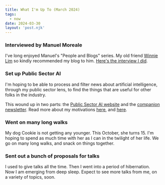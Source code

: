 ```yaml
---
title: What I'm Up To (March 2024)
tags: 
  - now
date: 2024-03-30
layout: 'post.njk'
---
```


### Interviewed by Manuel Moreale

I've long enjoyed Manuel's "People and Blogs" series. My old friend [Winnie Lim](https://winnielim.org) so kindly recommended my blog to him. [Here's the interview I did](https://manuelmoreale.com/pb-adrianna-tan).

### Set up Public Sector AI

I'm hoping to be able to process and filter news about artificial intelligence, through my public sector lens, to find the things that are useful for other folks in the industry.

This wound up in two parts: the [Public Sector AI website](https://publicsectorai.tech/) and the [companion newsletter](https://news.publicsectorai.tech/). Read more about my motivations [here](https://popagandhi.com/posts/launch-of-public-sector-ai/), and [here](https://publicsectorai.tech/posts/welcome/).

### Went on many long walks

My dog Cookie is not getting any younger. This October, she turns 15. I'm hoping to spend as much time with her as I can in the twilight of her life. We go on many long walks, and snack on things together.

### Sent out a bunch of proposals for talks

I used to give talks all the time. Then I went into a period of hibernation. Now I am emerging from deep sleep. Expect to see more talks from me, on a variety of topics, soon.